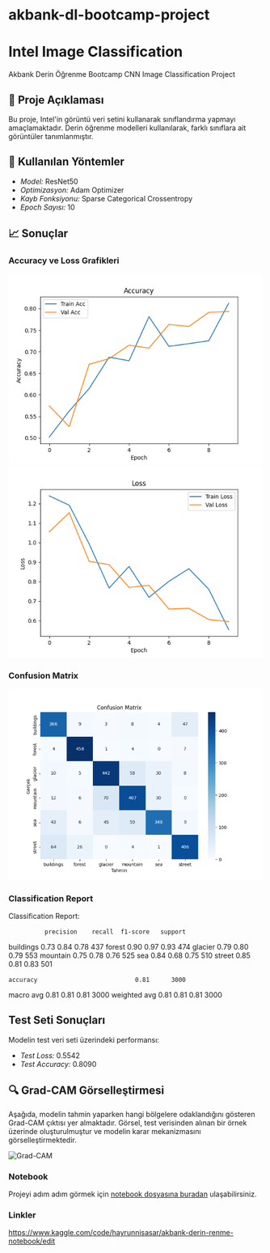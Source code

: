 # akbank-dl-bootcamp-project
# Intel Image Classification
Akbank Derin Öğrenme Bootcamp CNN Image Classification Project
## 📘 Proje Açıklaması

Bu proje, Intel'in görüntü veri setini kullanarak sınıflandırma yapmayı amaçlamaktadır. Derin öğrenme modelleri kullanılarak, farklı sınıflara ait görüntüler tanımlanmıştır.

## 🧪 Kullanılan Yöntemler

- *Model:* ResNet50
- *Optimizasyon:* Adam Optimizer
- *Kayb Fonksiyonu:* Sparse Categorical Crossentropy
- *Epoch Sayısı:* 10

## 📈 Sonuçlar

### Accuracy ve Loss Grafikleri

![Accuracy](images/accuracy.png)
![Loss](images/loss.png)

### Confusion Matrix

![Confusion Matrix](images/confusion_matrix.png)

### Classification Report
Classification Report:

              precision    recall  f1-score   support

   buildings       0.73      0.84      0.78       437
      forest       0.90      0.97      0.93       474
     glacier       0.79      0.80      0.79       553
    mountain       0.75      0.78      0.76       525
         sea       0.84      0.68      0.75       510
      street       0.85      0.81      0.83       501

    accuracy                           0.81      3000
   macro avg       0.81      0.81      0.81      3000
weighted avg       0.81      0.81      0.81      3000

## Test Seti Sonuçları

Modelin test veri seti üzerindeki performansı:

- *Test Loss:* 0.5542 
- *Test Accuracy:* 0.8090
## 🔍 Grad-CAM Görselleştirmesi

Aşağıda, modelin tahmin yaparken hangi bölgelere odaklandığını gösteren Grad-CAM çıktısı yer almaktadır. Görsel, test verisinden alınan bir örnek üzerinde oluşturulmuştur ve modelin karar mekanizmasını görselleştirmektedir.

![Grad-CAM](images/gradcam1.png)

  ### Notebook
Projeyi adım adım görmek için [notebook dosyasına buradan](notebooks/intel_image_classification.ipynb) ulaşabilirsiniz.


 ### Linkler
https://www.kaggle.com/code/hayrunnisasar/akbank-derin-renme-notebook/edit 



